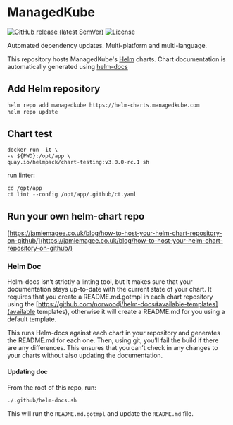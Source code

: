 # ManagedKube

[![GitHub release (latest SemVer)](https://img.shields.io/github/v/release/managedkube/helm-charts?style=for-the-badge)](https://github.com/managedkube/helm-charts/releases/latest)
[![License](https://img.shields.io/github/license/managedkube/helm-charts?style=for-the-badge)](https://opensource.org/licenses/AGPL-3.0)

Automated dependency updates. Multi-platform and multi-language.

This repository hosts ManagedKube's [Helm](https://helm.sh) charts. Chart documentation is automatically generated using [helm-docs](https://github.com/norwoodj/helm-docs)

## Add Helm repository

```bash
helm repo add managedkube https://helm-charts.managedkube.com
helm repo update
```
## Chart test
```
docker run -it \
-v ${PWD}:/opt/app \
quay.io/helmpack/chart-testing:v3.0.0-rc.1 sh
```

run linter:
```
cd /opt/app
ct lint --config /opt/app/.github/ct.yaml
```

## Run your own helm-chart repo

[https://jamiemagee.co.uk/blog/how-to-host-your-helm-chart-repository-on-github/](https://jamiemagee.co.uk/blog/how-to-host-your-helm-chart-repository-on-github/)

### Helm Doc
Helm-docs isn’t strictly a linting tool, but it makes sure that your documentation stays up-to-date with the current state of your chart. It requires that you create a README.md.gotmpl in each chart repository using the [https://github.com/norwoodj/helm-docs#available-templates](available templates), otherwise it will create a README.md for you using a default template.

This runs Helm-docs against each chart in your repository and generates the README.md for each one. Then, using git, you’ll fail the build if there are any differences. This ensures that you can’t check in any changes to your charts without also updating the documentation.

#### Updating doc

From the root of this repo, run:

```
./.github/helm-docs.sh
```

This will run the `README.md.gotmpl` and update the `README.md` file.
